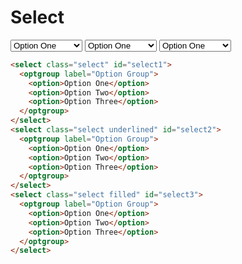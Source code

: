 <style>
 @import "../../../src/inputs/input-base.css";
 @import "../../../src/inputs/input-variants.css";
 @import "../../../src/inputs/select.css";
</style>

# Select

<div class="example-wrapper">
  <div class="example row">
    <select class="select" id="select1">
      <optgroup label="Option Group">
        <option>Option One</option>
        <option>Option Two</option>
        <option>Option Three</option>
      </optgroup>
    </select>
    <select class="select underlined" id="select2">
      <optgroup label="Option Group">
        <option>Option One</option>
        <option>Option Two</option>
        <option>Option Three</option>
      </optgroup>
    </select>
    <select class="select filled" id="select3">
      <optgroup label="Option Group">
        <option>Option One</option>
        <option>Option Two</option>
        <option>Option Three</option>
      </optgroup>
    </select>
  </div>

```html
<select class="select" id="select1">
  <optgroup label="Option Group">
    <option>Option One</option>
    <option>Option Two</option>
    <option>Option Three</option>
  </optgroup>
</select>
<select class="select underlined" id="select2">
  <optgroup label="Option Group">
    <option>Option One</option>
    <option>Option Two</option>
    <option>Option Three</option>
  </optgroup>
</select>
<select class="select filled" id="select3">
  <optgroup label="Option Group">
    <option>Option One</option>
    <option>Option Two</option>
    <option>Option Three</option>
  </optgroup>
</select>
```

</div>
